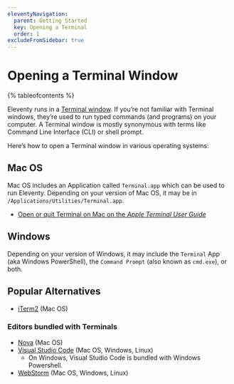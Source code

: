 ```yaml
---
eleventyNavigation:
  parent: Getting Started
  key: Opening a Terminal
  order: 1
excludeFromSidebar: true
---
```

# Opening a Terminal Window

{% tableofcontents %}

Eleventy runs in a [Terminal window](https://en.wikipedia.org/wiki/Terminal_emulator). If you’re not familiar with Terminal windows, they’re used to run typed commands (and programs) on your computer.  A Terminal window is mostly synonymous with terms like Command Line Interface (CLI) or shell prompt.

Here’s how to open a Terminal window in various operating systems:

## Mac OS

Mac OS includes an Application called `Terminal.app` which can be used to run Eleventy. Depending on your version of Mac OS, it may be in `/Applications/Utilities/Terminal.app`.

* [Open or quit Terminal on Mac on the _Apple Terminal User Guide_](https://support.apple.com/guide/terminal/open-or-quit-terminal-apd5265185d-f365-44cb-8b09-71a064a42125/mac)

## Windows

Depending on your version of Windows, it may include the `Terminal` App (aka Windows PowerShell), the `Command Prompt` (also known as `cmd.exe`), or both.

## Popular Alternatives

* [iTerm2](https://iterm2.com/) (Mac OS)

### Editors bundled with Terminals

* [Nova](https://nova.app/) (Mac OS)
* [Visual Studio Code](https://code.visualstudio.com/) (Mac OS, Windows, Linux)
  * On Windows, Visual Studio Code is bundled with Windows Powershell.
* [WebStorm](https://www.jetbrains.com/webstorm/) (Mac OS, Windows, Linux)
